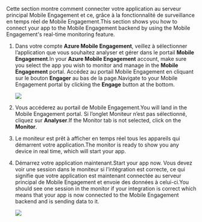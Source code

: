 <span data-ttu-id="5b04d-101">Cette section montre comment connecter votre application au serveur principal Mobile Engagement et ce, grâce à la fonctionnalité de surveillance en temps réel de Mobile Engagement.</span><span class="sxs-lookup"><span data-stu-id="5b04d-101">This section shows you how to connect your app to the Mobile Engagement backend by using the Mobile Engagement's real-time monitoring feature.</span></span> 

1. <span data-ttu-id="5b04d-102">Dans votre compte **Azure Mobile Engagement**, veillez à sélectionner l’application que vous souhaitez analyser et gérer dans le portail **Mobile Engagement**.</span><span class="sxs-lookup"><span data-stu-id="5b04d-102">In your **Azure Mobile Engagement** account, make sure you select the app you wish to monitor and manage in the **Mobile Engagement** portal.</span></span> <span data-ttu-id="5b04d-103">Accédez au portail Mobile Engagement en cliquant sur le bouton **Engager** au bas de la page.</span><span class="sxs-lookup"><span data-stu-id="5b04d-103">Navigate to your Mobile Engagement portal by clicking the **Engage** button at the bottom.</span></span> 
   
     ![](./media/mobile-engagement-connect-app-with-monitor/engage-button.png)
2. <span data-ttu-id="5b04d-104">Vous accéderez au portail de Mobile Engagement.</span><span class="sxs-lookup"><span data-stu-id="5b04d-104">You will land in the Mobile Engagement portal.</span></span> <span data-ttu-id="5b04d-105">Si l’onglet Moniteur n’est pas sélectionné, cliquez sur **Analyser**.</span><span class="sxs-lookup"><span data-stu-id="5b04d-105">If the Monitor tab is not selected, click on the **Monitor**.</span></span>
3. <span data-ttu-id="5b04d-106">Le moniteur est prêt à afficher en temps réel tous les appareils qui démarrent votre application.</span><span class="sxs-lookup"><span data-stu-id="5b04d-106">The monitor is ready to show you any device in real time, which will start your app.</span></span>
4. <span data-ttu-id="5b04d-107">Démarrez votre application maintenant.</span><span class="sxs-lookup"><span data-stu-id="5b04d-107">Start your app now.</span></span> <span data-ttu-id="5b04d-108">Vous devez voir une session dans le moniteur si l'intégration est correcte, ce qui signifie que votre application est maintenant connectée au serveur principal de Mobile Engagement et envoie des données à celui-ci.</span><span class="sxs-lookup"><span data-stu-id="5b04d-108">You should see one session in the monitor if your integration is correct which means that your app is now connected to the Mobile Engagement backend and is sending data to it.</span></span>  
   
     ![](./media/mobile-engagement-connect-app-with-monitor/monitor.png)

